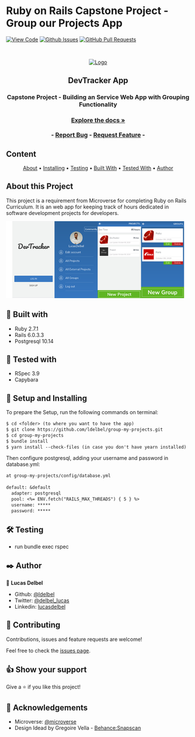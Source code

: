 # Ruby on Rails Capstone Project - Group our Projects App

[![View Code](https://img.shields.io/badge/View%20-Code-green)]()
[![Github Issues](https://img.shields.io/badge/GitHub-Issues-orange)]()
[![GitHub Pull Requests](https://img.shields.io/badge/GitHub-Pull%20Requests-blue)]()

<br />
<p align="center">
  <a href="https://github.com/ldelbel/group-our-projects">
    <img src=".app/assets/images/microverse.png" alt="Logo" width="80" height="80">
  </a>

  <h2 align="center">DevTracker App</h2>

  <h3 align="center">Capstone Project - Building an Service Web App with Grouping Functionality<h3>
  <p align="center">
    <a href="https://github.com/ldelbel/group-our-projects"><strong>Explore the docs »</strong></a>
    <br />
    <br />
    -
    <a href="https://github.com/ldelbel/group-our-projects/issues">Report Bug</a>
    -
    <a href="https://github.com/ldelbel/group-our-projects/pulls">Request Feature</a>
    -
  </p>
</p>
    
## Content

<p align="center">
  <a href="#about">About</a> •
  <a href="#ins">Installing</a> •
  <a href="#testing">Testing</a> •
  <a href="#with">Built With</a> •
  <a href="#tested">Tested With</a> •
  <a href="#author">Author</a>
</p>

## About this Project <a name = "about"></a>

This project is a requirement from Microverse for completing Ruby on Rails Curriculum. It is an web app for keeping track of hours dedicated in software development projects for developers.


![screenshot](./app/assets/images/screenshot.png)

## 🔧 Built with<a name = "with"></a>

- Ruby 2.7.1
- Rails 6.0.3.3
- Postgresql 10.14

## 🔧 Tested with<a name = "tested"></a>

- RSpec 3.9
- Capybara

## 🔨 Setup and Installing <a name = "ins"></a>

To prepare the Setup, run the following commands on terminal:

```
$ cd <folder> (to where you want to have the app)
$ git clone https://github.com/ldelbel/group-my-projects.git
$ cd group-my-projects
$ bundle install
$ yarn install --check-files (in case you don't have yearn installed)
```
Then configure postgresql, adding your username and password in database.yml:

```
at group-my-projects/config/database.yml

default: &default
  adapter: postgresql 
  pool: <%= ENV.fetch("RAILS_MAX_THREADS") { 5 } %>
  username: *****
  password: *****
```

## 🛠 Testing <a name = "testing"></a>

- run bundle exec rspec

## ✒️ Author <a name = "author"></a>

👤 **Lucas Delbel**

- Github: [@ldelbel](https://github.com/ldelbel)
- Twitter: [@delbel_lucas](https://twitter.com/delbel_lucas)
- Linkedin: [lucasdelbel](https://www.linkedin.com/in/lucasdelbel/)

## 🤝 Contributing

Contributions, issues and feature requests are welcome!

Feel free to check the [issues page]().

## 👍 Show your support

Give a ⭐️ if you like this project!

## :clap: Acknowledgements

- Microverse: [@microverse](https://www.microverse.org/)
- Design Idead by Gregoire Vella -  [Behance:Snapscan](https://www.behance.net/gallery/19759151/Snapscan-iOs-design-and-branding?tracking_source=)

